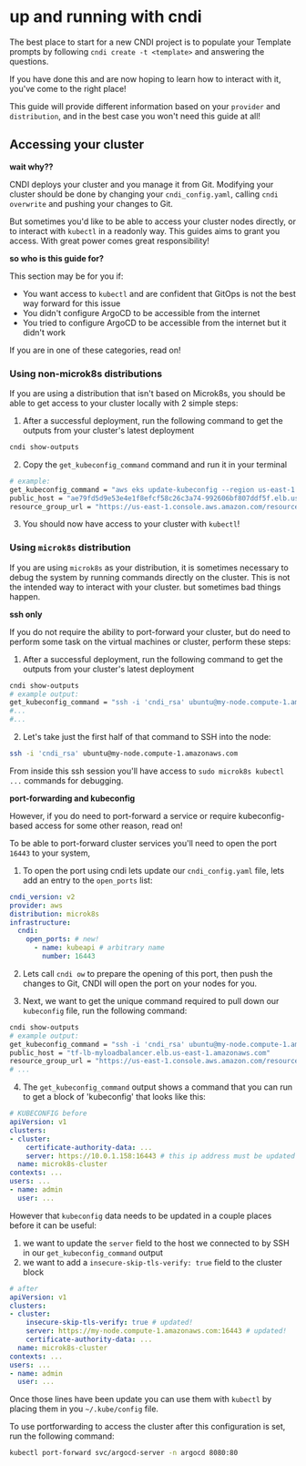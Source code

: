 # up and running with cndi

The best place to start for a new CNDI project is to populate your Template
prompts by following `cndi create -t <template>` and answering the questions.

If you have done this and are now hoping to learn how to interact with it,
you've come to the right place!

This guide will provide different information based on your `provider` and
`distribution`, and in the best case you won't need this guide at all!

## Accessing your cluster

**wait why??**

CNDI deploys your cluster and you manage it from Git. Modifying your cluster
should be done by changing your `cndi_config.yaml`, calling `cndi overwrite` and
pushing your changes to Git.

But sometimes you'd like to be able to access your cluster nodes directly, or to
interact with `kubectl` in a readonly way. This guides aims to grant you access.
With great power comes great responsibility!

**so who is this guide for?**

This section may be for you if:

- You want access to `kubectl` and are confident that GitOps is not the best way
  forward for this issue
- You didn't configure ArgoCD to be accessible from the internet
- You tried to configure ArgoCD to be accessible from the internet but it didn't
  work

If you are in one of these categories, read on!

### Using non-microk8s distributions

If you are using a distribution that isn't based on Microk8s, you should be able
to get access to your cluster locally with 2 simple steps:

1. After a successful deployment, run the following command to get the outputs
   from your cluster's latest deployment

```bash
cndi show-outputs
```

2. Copy the `get_kubeconfig_command` command and run it in your terminal

```bash
# example:
get_kubeconfig_command = "aws eks update-kubeconfig --region us-east-1 --name my-cluster-project"
public_host = "ae79fd5d9e53e4e1f8efcf58c26c3a74-992606bf807ddf5f.elb.us-east-1.amazonaws.com"
resource_group_url = "https://us-east-1.console.aws.amazon.com/resource-groups/group/cndi-rg_mj-show-outputs"
```

3. You should now have access to your cluster with `kubectl`!

### Using `microk8s` distribution

If you are using `microk8s` as your distribution, it is sometimes necessary to
debug the system by running commands directly on the cluster. This is not the
intended way to interact with your cluster. but sometimes bad things happen.

**ssh only**

If you do not require the ability to port-forward your cluster, but do need to
perform some task on the virtual machines or cluster, perform these steps:

1. After a successful deployment, run the following command to get the outputs
   from your cluster's latest deployment

```bash
cndi show-outputs
# example output:
get_kubeconfig_command = "ssh -i 'cndi_rsa' ubuntu@my-node.compute-1.amazonaws.com -t 'sudo microk8s config'"
#...
#...
```

2. Let's take just the first half of that command to SSH into the node:

```bash
ssh -i 'cndi_rsa' ubuntu@my-node.compute-1.amazonaws.com
```

From inside this ssh session you'll have access to `sudo microk8s kubectl ...`
commands for debugging.

**port-forwarding and kubeconfig**

However, if you do need to port-forward a service or require kubeconfig-based
access for some other reason, read on!

To be able to port-forward cluster services you'll need to open the port `16443`
to your system,

1. To open the port using cndi lets update our `cndi_config.yaml` file, lets add
   an entry to the `open_ports` list:

```yaml
cndi_version: v2
provider: aws
distribution: microk8s
infrastructure:
  cndi:
    open_ports: # new!
      - name: kubeapi # arbitrary name
        number: 16443
```

2. Lets call `cndi ow` to prepare the opening of this port, then push the
   changes to Git, CNDI will open the port on your nodes for you.

3. Next, we want to get the unique command required to pull down our
   `kubeconfig` file, run the following command:

```bash
cndi show-outputs
# example output:
get_kubeconfig_command = "ssh -i 'cndi_rsa' ubuntu@my-node.compute-1.amazonaws.com -t 'sudo microk8s config'"
public_host = "tf-lb-myloadbalancer.elb.us-east-1.amazonaws.com"
resource_group_url = "https://us-east-1.console.aws.amazon.com/resource-groups/group/cndi-rg_my-project"
# ...
```

4. The `get_kubeconfig_command` output shows a command that you can run to get a
   block of 'kubeconfig' that looks like this:

```yaml
# KUBECONFIG before
apiVersion: v1
clusters:
- cluster:
    certificate-authority-data: ...
    server: https://10.0.1.158:16443 # this ip address must be updated to a public address to connect remotely
  name: microk8s-cluster
contexts: ...
users: ...
- name: admin
  user: ...
```

However that `kubeconfig` data needs to be updated in a couple places before it
can be useful:

1. we want to update the `server` field to the host we connected to by SSH in
   our `get_kubeconfig_command` output
2. we want to add a `insecure-skip-tls-verify: true` field to the cluster block

```yaml
# after
apiVersion: v1
clusters:
- cluster:
    insecure-skip-tls-verify: true # updated!
    server: https://my-node.compute-1.amazonaws.com:16443 # updated!
    certificate-authority-data: ...
  name: microk8s-cluster
contexts: ...
users: ...
- name: admin
  user: ...
```

Once those lines have been update you can use them with `kubectl` by placing
them in you `~/.kube/config` file.

To use portforwarding to access the cluster after this configuration is set, run
the following command:

```bash
kubectl port-forward svc/argocd-server -n argocd 8080:80
```
